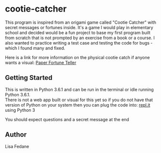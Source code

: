 # cootie-catcher
This program is inspired from an origami game called "Cootie Catcher" with secret messages or fortunes inside. 
It's a game I would play in elementary school and decided would be a fun project to
base my first program built from scratch that is not prompted by an exercise from a book or a 
course. I also wanted to practice writing a test case and testing the code for bugs - which I found many
and fixed. 

Here is a link for more information on the physical cootie catch if anyone wants a visual: [Paper Fortune Teller](https://en.wikipedia.org/wiki/Paper_fortune_teller)
 

## Getting Started
This is written in Python 3.6.1 and can be run in the terminal or idle running Python 3.6.1.  
There is not a web app built or visual for this yet so if you do not have that version of Python
on your system then you can plug the code into: [repl.it](https://repl.it/) using Python 3

You should expect questions and a secret message at the end

## Author
Lisa Fedane
